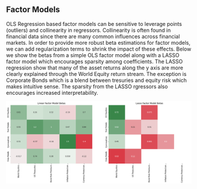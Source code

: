## Factor Models

OLS Regression based factor models can be sensitive to leverage points (outliers) and collinearity in regressors. Collinearity is often found in financial data since there are many common influences across financial markets. In order to provide more robust beta estimations for factor models, we can add regularization terms to shrink the impact of these effects. Below we show the betas from a simple OLS factor model along with a LASSO factor model which encourages sparsity among coefficients. The LASSO regression show that many of the asset returns along the y axis are more clearly explained through the World Equity return stream. The exception is Corporate Bonds which is a blend between tresuries and equity risk which makes intuitive sense. The sparsity from the LASSO rgressors also encourages increased interpretability.

![plot](https://github.com/kholmes42/Finance/blob/main/imgs/factcoef.png)


